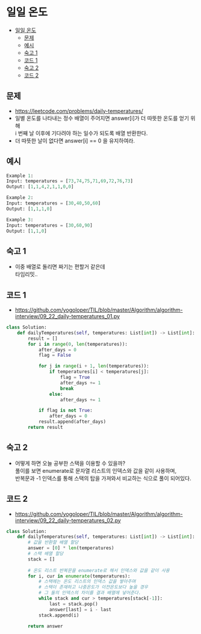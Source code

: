 # 일일 온도
<!-- TOC -->

- [일일 온도](#%EC%9D%BC%EC%9D%BC-%EC%98%A8%EB%8F%84)
  - [문제](#%EB%AC%B8%EC%A0%9C)
  - [예시](#%EC%98%88%EC%8B%9C)
  - [숙고 1](#%EC%88%99%EA%B3%A0-1)
  - [코드 1](#%EC%BD%94%EB%93%9C-1)
  - [숙고 2](#%EC%88%99%EA%B3%A0-2)
  - [코드 2](#%EC%BD%94%EB%93%9C-2)

<!-- /TOC -->

## 문제
- https://leetcode.com/problems/daily-temperatures/
- 일별 온도를 나타내는 정수 배열이 주어지면 answer[i]가 더 따뜻한 온도를 얻기 위해  
i 번째 날 이후에 기다려야 하는 일수가 되도록 배열 반환한다.
- 더 따뜻한 날이 없다면 answer[i] == 0 을 유지하여라.

## 예시
``` python
Example 1:
Input: temperatures = [73,74,75,71,69,72,76,73]
Output: [1,1,4,2,1,1,0,0]

Example 2:
Input: temperatures = [30,40,50,60]
Output: [1,1,1,0]

Example 3:
Input: temperatures = [30,60,90]
Output: [1,1,0]
```
## 숙고 1
- 이중 배열로 돌리면 짜기는 편할거 같은데  
  타임리밋..

## 코드 1
- https://github.com/yogoloper/TIL/blob/master/Algorithm/algorithm-interview/09_22_daily-temperatures_01.py  
``` python
class Solution:
    def dailyTemperatures(self, temperatures: List[int]) -> List[int]:
        result = []
        for i in range(0, len(temperatures)):
            after_days = 0
            flag = False

            for j in range(i + 1, len(temperatures)):
                if temperatures[i] < temperatures[j]:
                    flag = True
                    after_days += 1
                    break
                else:
                    after_days += 1

            if flag is not True:
                after_days = 0
            result.append(after_days)
        return result
```

## 숙고 2
- 어떻게 하면 오늘 공부한 스택을 이용할 수 있을까?  
  풀이를 보면 enumerate로 문자열 리스트의 인덱스와 값을 같이 사용하며,  
  반복문과 -1 인덱스를 통해 스택의 탑을 가져와서 비교하는 식으로 풀이 되어있다.

## 코드 2
- https://github.com/yogoloper/TIL/blob/master/Algorithm/algorithm-interview/09_22_daily-temperatures_02.py  

``` python 
class Solution:
    def dailyTemperatures(self, temperatures: List[int]) -> List[int]:
        # 값을 반환할 배열 할당
        answer = [0] * len(temperatures)
        # 스택 배열 할당
        stack = []
        
        # 온도 리스트 반복문을 enumerate로 해서 인덱스와 값을 같이 사용
        for i, cur in enumerate(temperatures):
            # 스택에는 온도 리스트의 인덱스 값을 쌓아주며
            # 스택이 존재하고 나중온도가 이전온도보다 높을 경우
            # 그 둘의 인덱스의 차이를 결과 배열에 넣어준다.
            while stack and cur > temperatures[stack[-1]]:
                last = stack.pop()
                answer[last] = i - last
            stack.append(i)
            
        return answer
```